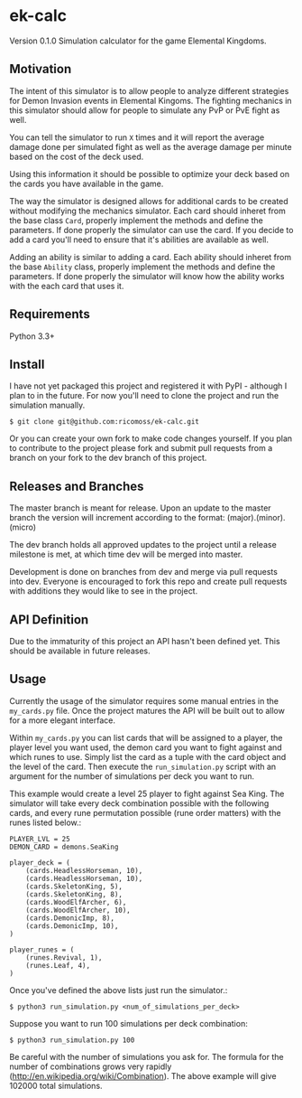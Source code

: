 ek-calc
====================

Version 0.1.0
Simulation calculator for the game Elemental Kingdoms.

Motivation
-----------------

The intent of this simulator is to allow people to analyze different strategies for Demon Invasion events in Elemental Kingoms.  The fighting mechanics in this simulator should allow for people to simulate any PvP or PvE fight as well.

You can tell the simulator to run ``X`` times and it will report the average damage done per simulated fight as well as the average damage per minute based on the cost of the deck used.

Using this information it should be possible to optimize your deck based on the cards you have available in the game.

The way the simulator is designed allows for additional cards to be created without modifying the mechanics simulator.  Each card should inheret from the base class ``Card``, properly implement the methods and define the parameters.  If done properly the simulator can use the card.  If you decide to add a card you'll need to ensure that it's abilities are available as well.

Adding an ability is similar to adding a card.  Each ability should inheret from the base ``Ability`` class, properly implement the methods and define the parameters.  If done properly the simulator will know how the ability works with the each card that uses it.


Requirements
-----------------

Python 3.3+

Install
-----------------

I have not yet packaged this project and registered it with PyPI - although I plan to in the future.  For now you'll need to clone the project and run the simulation manually.

    $ git clone git@github.com:ricomoss/ek-calc.git
    
Or you can create your own fork to make code changes yourself.  If you plan to contribute to the project please fork and submit pull requests from a branch on your fork to the dev branch of this project.


Releases and Branches
-----------------

The master branch is meant for release.  Upon an update to the master branch the version will increment according to the format: (major).(minor).(micro)

The dev branch holds all approved updates to the project until a release milestone is met, at which time dev will be merged into master.

Development is done on branches from dev and merge via pull requests into dev. Everyone is encouraged to fork this repo and create pull requests with additions they would like to see in the project.


API Definition
-----------------

Due to the immaturity of this project an API hasn't been defined yet.  This should be available in future releases.

Usage
-----------------

Currently the usage of the simulator requires some manual entries in the ``my_cards.py`` file.  Once the project matures the API will be built out to allow for a more elegant interface.

Within ``my_cards.py`` you can list cards that will be assigned to a player, the player level you want used, the demon card you want to fight against and which runes to use.  Simply list the card as a tuple with the card object and the level of the card.  Then execute the ``run_simulation.py`` script with an argument for the number of simulations per deck you want to run.

This example would create a level 25 player to fight against Sea King.  The simulator will take every deck combination possible with the following cards, and every rune permutation possible (rune order matters) with the runes listed below.:

    PLAYER_LVL = 25
    DEMON_CARD = demons.SeaKing
    
    player_deck = (
        (cards.HeadlessHorseman, 10),
        (cards.HeadlessHorseman, 10),
        (cards.SkeletonKing, 5),
        (cards.SkeletonKing, 8),
        (cards.WoodElfArcher, 6),
        (cards.WoodElfArcher, 10),
        (cards.DemonicImp, 8),
        (cards.DemonicImp, 10),
    )
    
    player_runes = (
        (runes.Revival, 1),
        (runes.Leaf, 4),
    )

Once you've defined the above lists just run the simulator.:

    $ python3 run_simulation.py <num_of_simulations_per_deck>
    
Suppose you want to run 100 simulations per deck combination:

    $ python3 run_simulation.py 100
    
Be careful with the number of simulations you ask for.  The formula for the number of combinations grows very rapidly (http://en.wikipedia.org/wiki/Combination).  The above example will give 102000 total simulations.

    


